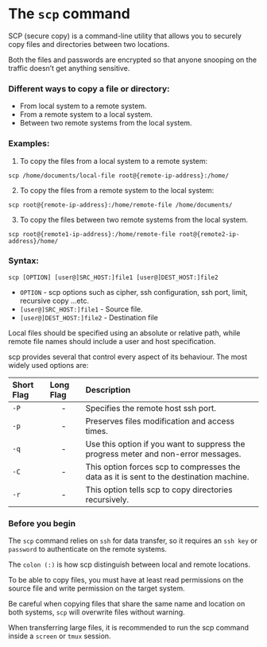 # The `scp` command

SCP (secure copy) is a command-line utility that allows you to securely copy files and directories between two locations.

Both the files and passwords are encrypted so that anyone snooping on the traffic doesn’t get anything sensitive.

### Different ways to copy a file or directory:

- From local system to a remote system.
- From a remote system to a local system.
- Between two remote systems from the local system.

### Examples:

1. To copy the files from a local system to a remote system:

```
scp /home/documents/local-file root@{remote-ip-address}:/home/
```

2. To copy the files from a remote system to the local system:
```
scp root@{remote-ip-address}:/home/remote-file /home/documents/
```

3. To copy the files between two remote systems from the local system.
```
scp root@{remote1-ip-address}:/home/remote-file root@{remote2-ip-address}/home/
```

### Syntax:
```
scp [OPTION] [user@]SRC_HOST:]file1 [user@]DEST_HOST:]file2
```
- `OPTION` - scp options such as cipher, ssh configuration, ssh port, limit, recursive copy …etc.
- `[user@]SRC_HOST:]file1` - Source file.
- `[user@]DEST_HOST:]file2` - Destination file

Local files should be specified using an absolute or relative path, while remote file names should include a user and host specification.

scp provides several that control every aspect of its behaviour. The most widely used options are:

|**Short Flag**   |**Long Flag**   |**Description**   |
|:---|:---|:---|
|`-P`|<center>-</center>|Specifies the remote host ssh port.|
|`-p`|<center>-</center>|Preserves files modification and access times.|
|`-q`|<center>-</center>|Use this option if you want to suppress the progress meter and non-error messages.|
|`-C`|<center>-</center>|This option forces scp to compresses the data as it is sent to the destination machine.|
|`-r`|<center>-</center>|This option tells scp to copy directories recursively.|

### Before you begin

The `scp` command relies on `ssh` for data transfer, so it requires an `ssh key` or `password` to authenticate on the remote systems.

The `colon (:)` is how scp distinguish between local and remote locations.

To be able to copy files, you must have at least read permissions on the source file and write permission on the target system.

Be careful when copying files that share the same name and location on both systems, `scp` will overwrite files without warning.

When transferring large files, it is recommended to run the scp command inside a `screen` or `tmux` session.